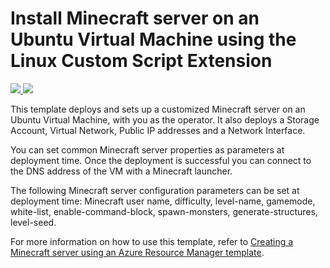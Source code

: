 # Install Minecraft server on an Ubuntu Virtual Machine using the Linux Custom Script Extension

<a href="https://portal.azure.com/#create/Microsoft.Template/uri/https%3A%2F%2Fraw.githubusercontent.com%2FAzure%2Fazure-quickstart-templates%2Fmaster%2Fminecraft-on-ubuntu%2Fazuredeploy.json" target="_blank">
    <img src="http://azuredeploy.net/deploybutton.png"/>
</a>
<a href="http://armviz.io/#/?load=https%3A%2F%2Fraw.githubusercontent.com%2FAzure%2Fazure-quickstart-templates%2Fmaster%2Fminecraft-on-ubuntu%2Fazuredeploy.json" target="_blank">
    <img src="http://armviz.io/visualizebutton.png"/>
</a>

This template deploys and sets up a customized Minecraft server on an Ubuntu Virtual Machine, with you as the operator. It also deploys a Storage Account, Virtual Network, Public IP addresses and a Network Interface.

You can set common Minecraft server properties as parameters at deployment time. Once the deployment is successful you can connect to the DNS address of the VM with a Minecraft launcher. 

The following Minecraft server configuration parameters can be set at deployment time: Minecraft user name, difficulty, level-name, gamemode, white-list, enable-command-block, spawn-monsters, generate-structures, level-seed.

For more information on how to use this template, refer to <a href="https://msftstack.wordpress.com/2015/09/05/creating-a-minecraft-server-using-an-azure-resource-manager-template/">Creating a Minecraft server using an Azure Resource Manager template</a>.
